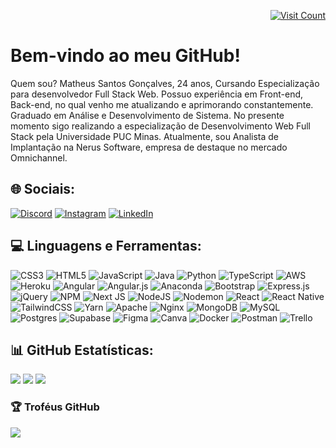 <p align="right">
  <a href="https://visitcount.itsvg.in/api?id=matheus-santos7&icon=0&color=0">
    <img src="https://visitcount.itsvg.in/api?id=matheus-santos7&icon=0&color=0" alt="Visit Count" />
  </a>
</p>

# Bem-vindo ao meu GitHub!

Quem sou? Matheus Santos Gonçalves, 24 anos, Cursando Especialização para desenvolvedor Full Stack Web. Possuo experiência em Front-end, Back-end, no qual venho me atualizando e aprimorando constantemente. Graduado em Análise e Desenvolvimento de Sistema. No presente momento sigo realizando a especialização de Desenvolvimento Web Full Stack pela Universidade PUC Minas. Atualmente, sou Analista de Implantação na Nerus Software, empresa de destaque no mercado Omnichannel.

## 🌐 Sociais:
[![Discord](https://img.shields.io/badge/Discord-%237289DA.svg?logo=discord&logoColor=white)](https://discord.gg/matheus-santos7) [![Instagram](https://img.shields.io/badge/Instagram-%23E4405F.svg?logo=Instagram&logoColor=white)](https://instagram.com/matheus-santos7) [![LinkedIn](https://img.shields.io/badge/LinkedIn-%230077B5.svg?logo=linkedin&logoColor=white)](https://linkedin.com/in/matheus-santos7) 

## 💻 Linguagens e Ferramentas:
![CSS3](https://img.shields.io/badge/css3-%231572B6.svg?style=flat&logo=css3&logoColor=white) ![HTML5](https://img.shields.io/badge/html5-%23E34F26.svg?style=flat&logo=html5&logoColor=white) ![JavaScript](https://img.shields.io/badge/javascript-%23323330.svg?style=flat&logo=javascript&logoColor=%23F7DF1E) ![Java](https://img.shields.io/badge/java-%23ED8B00.svg?style=flat&logo=openjdk&logoColor=white) ![Python](https://img.shields.io/badge/python-3670A0?style=flat&logo=python&logoColor=ffdd54) ![TypeScript](https://img.shields.io/badge/typescript-%23007ACC.svg?style=flat&logo=typescript&logoColor=white) ![AWS](https://img.shields.io/badge/AWS-%23FF9900.svg?style=flat&logo=amazon-aws&logoColor=white) ![Heroku](https://img.shields.io/badge/heroku-%23430098.svg?style=flat&logo=heroku&logoColor=white) ![Angular](https://img.shields.io/badge/angular-%23DD0031.svg?style=flat&logo=angular&logoColor=white) ![Angular.js](https://img.shields.io/badge/angular.js-%23E23237.svg?style=flat&logo=angularjs&logoColor=white) ![Anaconda](https://img.shields.io/badge/Anaconda-%2344A833.svg?style=flat&logo=anaconda&logoColor=white) ![Bootstrap](https://img.shields.io/badge/bootstrap-%238511FA.svg?style=flat&logo=bootstrap&logoColor=white) ![Express.js](https://img.shields.io/badge/express.js-%23404d59.svg?style=flat&logo=express&logoColor=%2361DAFB) ![jQuery](https://img.shields.io/badge/jquery-%230769AD.svg?style=flat&logo=jquery&logoColor=white) ![NPM](https://img.shields.io/badge/NPM-%23CB3837.svg?style=flat&logo=npm&logoColor=white) ![Next JS](https://img.shields.io/badge/Next-black?style=flat&logo=next.js&logoColor=white) ![NodeJS](https://img.shields.io/badge/node.js-6DA55F?style=flat&logo=node.js&logoColor=white) ![Nodemon](https://img.shields.io/badge/NODEMON-%23323330.svg?style=flat&logo=nodemon&logoColor=%BBDEAD) ![React](https://img.shields.io/badge/react-%2320232a.svg?style=flat&logo=react&logoColor=%2361DAFB) ![React Native](https://img.shields.io/badge/react_native-%2320232a.svg?style=flat&logo=react&logoColor=%2361DAFB) ![TailwindCSS](https://img.shields.io/badge/tailwindcss-%2338B2AC.svg?style=flat&logo=tailwind-css&logoColor=white) ![Yarn](https://img.shields.io/badge/yarn-%232C8EBB.svg?style=flat&logo=yarn&logoColor=white) ![Apache](https://img.shields.io/badge/apache-%23D42029.svg?style=flat&logo=apache&logoColor=white) ![Nginx](https://img.shields.io/badge/nginx-%23009639.svg?style=flat&logo=nginx&logoColor=white) ![MongoDB](https://img.shields.io/badge/MongoDB-%234ea94b.svg?style=flat&logo=mongodb&logoColor=white) ![MySQL](https://img.shields.io/badge/mysql-%2300000f.svg?style=flat&logo=mysql&logoColor=white) ![Postgres](https://img.shields.io/badge/postgres-%23316192.svg?style=flat&logo=postgresql&logoColor=white) ![Supabase](https://img.shields.io/badge/Supabase-3ECF8E?style=flat&logo=supabase&logoColor=white) ![Figma](https://img.shields.io/badge/figma-%23F24E1E.svg?style=flat&logo=figma&logoColor=white) ![Canva](https://img.shields.io/badge/Canva-%2300C4CC.svg?style=flat&logo=Canva&logoColor=white) ![Docker](https://img.shields.io/badge/docker-%230db7ed.svg?style=flat&logo=docker&logoColor=white) ![Postman](https://img.shields.io/badge/Postman-FF6C37?style=flat&logo=postman&logoColor=white) ![Trello](https://img.shields.io/badge/Trello-%23026AA7.svg?style=flat&logo=Trello&logoColor=white)

## 📊 GitHub Estatísticas:
![](https://github-readme-streak-stats.herokuapp.com/?user=matheus-santos7&theme=dark&hide_border=false)
![](https://github-readme-stats.vercel.app/api/top-langs/?username=matheus-santos7&theme=dark&hide_border=false&include_all_commits=false&count_private=false&layout=compact)
![](https://github-readme-stats.vercel.app/api?username=matheus-santos7&theme=dark&hide_border=false&include_all_commits=false&count_private=false)


### 🏆 Troféus GitHub
![](https://github-profile-trophy.vercel.app/?username=matheus-santos7&theme=onedark&no-frame=true&no-bg=false&margin-w=4)

<!-- Proudly created with GPRM ( https://gprm.itsvg.in ) -->
